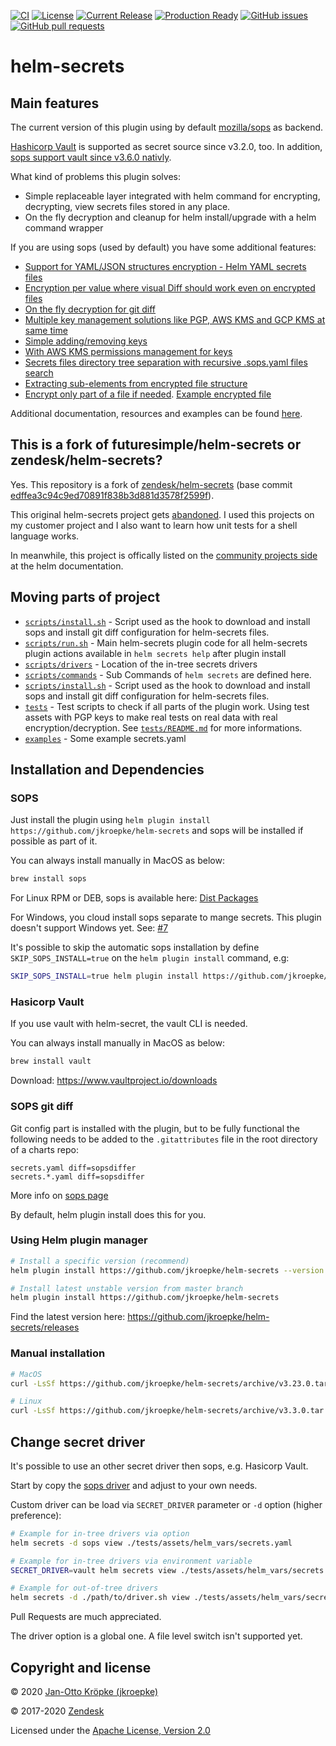 [![CI](https://github.com/jkroepke/helm-secrets/workflows/CI/badge.svg)](https://github.com/jkroepke/helm-secrets/)
[![License](https://img.shields.io/github/license/jkroepke/helm-secrets.svg)](https://github.com/jkroepke/helm-secrets/blob/master/LICENSE)
[![Current Release](https://img.shields.io/github/release/jkroepke/helm-secrets.svg)](https://github.com/jkroepke/helm-secrets/releases/latest)
[![Production Ready](https://img.shields.io/badge/production-ready-green.svg)](https://github.com/jkroepke/helm-secrets/releases/latest)
[![GitHub issues](https://img.shields.io/github/issues/jkroepke/helm-secrets.svg)](https://github.com/jkroepke/helm-secrets/issues)
[![GitHub pull requests](https://img.shields.io/github/issues-pr/jkroepke/helm-secrets.svg)](https://github.com/jkroepke/helm-secrets/pulls)

# helm-secrets

## Main features

The current version of this plugin using by default [mozilla/sops](https://github.com/mozilla/sops/) as backend.

[Hashicorp Vault](http://vaultproject.io/) is supported as secret source since v3.2.0, too. In addition, [sops support vault since v3.6.0 nativly](https://github.com/mozilla/sops#encrypting-using-hashicorp-vault). 

What kind of problems this plugin solves:

- Simple replaceable layer integrated with helm command for encrypting, decrypting, view secrets files stored in any place.
- On the fly decryption and cleanup for helm install/upgrade with a helm command wrapper

If you are using sops (used by default) you have some additional features:

- [Support for YAML/JSON structures encryption - Helm YAML secrets files](https://github.com/mozilla/sops#important-information-on-types)
- [Encryption per value where visual Diff should work even on encrypted files](https://github.com/mozilla/sops/blob/master/example.yaml)
- [On the fly decryption for git diff](https://github.com/mozilla/sops#showing-diffs-in-cleartext-in-git)
- [Multiple key management solutions like PGP, AWS KMS and GCP KMS at same time](https://github.com/mozilla/sops#using-sops-yaml-conf-to-select-kms-pgp-for-new-files)
- [Simple adding/removing keys](https://github.com/mozilla/sops#adding-and-removing-keys)
- [With AWS KMS permissions management for keys](https://aws.amazon.com/kms/)
- [Secrets files directory tree separation with recursive .sops.yaml files search](https://github.com/mozilla/sops#using-sops-yaml-conf-to-select-kms-pgp-for-new-files)
- [Extracting sub-elements from encrypted file structure](https://github.com/mozilla/sops#extract-a-sub-part-of-a-document-tree)
- [Encrypt only part of a file if needed](https://github.com/mozilla/sops#encrypting-only-parts-of-a-file). [Example encrypted file](https://github.com/mozilla/sops/blob/master/example.yaml)

Additional documentation, resources and examples can be found [here](USAGE.md).

## This is a fork of futuresimple/helm-secrets or zendesk/helm-secrets?

Yes. This repository is a fork of [zendesk/helm-secrets](https://github.com/zendesk/helm-secrets) (base commit [edffea3c94c9ed70891f838b3d881d3578f2599f](https://github.com/jkroepke/helm-secrets/commit/edffea3c94c9ed70891f838b3d881d3578f2599f)).

This original helm-secrets project gets [abandoned](https://github.com/zendesk/helm-secrets/issues/100). I used this projects on my customer project and I also want to learn how unit tests for a shell language works.

In meanwhile, this project is offically listed on the [community projects side](https://helm.sh/docs/community/related/) at the helm documentation.

## Moving parts of project

* [`scripts/install.sh`](scripts/install.sh) - Script used as the hook to download and install sops and install git diff configuration for helm-secrets files.
* [`scripts/run.sh`](scripts/run.sh) - Main helm-secrets plugin code for all helm-secrets plugin actions available in `helm secrets help` after plugin install
* [`scripts/drivers`](scripts/drivers) - Location of the in-tree secrets drivers
* [`scripts/commands`](scripts/commands) - Sub Commands of `helm secrets` are defined here.
* [`scripts/install.sh`](scripts/install.sh) - Script used as the hook to download and install sops and install git diff configuration for helm-secrets files.
* [`tests`](tests) - Test scripts to check if all parts of the plugin work. Using test assets with PGP keys to make real tests on real data with real encryption/decryption. See [`tests/README.md`](tests/README.md) for more informations.
* [`examples`](examples) - Some example secrets.yaml 

## Installation and Dependencies

### SOPS

Just install the plugin using `helm plugin install https://github.com/jkroepke/helm-secrets` and sops will be installed if possible as part of it.

You can always install manually in MacOS as below:

```bash
brew install sops
```

For Linux RPM or DEB, sops is available here: [Dist Packages](https://github.com/mozilla/sops/releases)

For Windows, you cloud install sops separate to mange secrets. This plugin doesn't support Windows yet. See: [#7](https://github.com/jkroepke/helm-secrets/issues/7)

It's possible to skip the automatic sops installation by define `SKIP_SOPS_INSTALL=true` on the `helm plugin install` command, e.g:

```bash
SKIP_SOPS_INSTALL=true helm plugin install https://github.com/jkroepke/helm-secrets
```

### Hasicorp Vault

If you use vault with helm-secret, the vault CLI is needed.

You can always install manually in MacOS as below:

```bash
brew install vault
```

Download: https://www.vaultproject.io/downloads

### SOPS git diff

Git config part is installed with the plugin, but to be fully functional the following needs to be added to the `.gitattributes` file in the root directory of a charts repo:

```
secrets.yaml diff=sopsdiffer
secrets.*.yaml diff=sopsdiffer
```

More info on [sops page](https://github.com/mozilla/sops#showing-diffs-in-cleartext-in-git)

By default, helm plugin install does this for you.

### Using Helm plugin manager

```bash
# Install a specific version (recommend)
helm plugin install https://github.com/jkroepke/helm-secrets --version v3.3.0

# Install latest unstable version from master branch
helm plugin install https://github.com/jkroepke/helm-secrets
```

Find the latest version here: https://github.com/jkroepke/helm-secrets/releases

### Manual installation

```bash
# MacOS
curl -LsSf https://github.com/jkroepke/helm-secrets/archive/v3.23.0.tar.gz | tar -C "$HOME/Library/helm" -xzf-

# Linux
curl -LsSf https://github.com/jkroepke/helm-secrets/archive/v3.3.0.tar.gz | tar -C "$HOME/.local/share/helm" -xzf-
```

## Change secret driver

It's possible to use an other secret driver then sops, e.g. Hasicorp Vault.

Start by copy the [sops driver](https://github.com/jkroepke/helm-secrets/blob/master/scripts/drivers/sops.sh) and adjust to your own needs.

Custom driver can be load via `SECRET_DRIVER` parameter or `-d` option (higher preference):

```bash
# Example for in-tree drivers via option
helm secrets -d sops view ./tests/assets/helm_vars/secrets.yaml

# Example for in-tree drivers via environment variable
SECRET_DRIVER=vault helm secrets view ./tests/assets/helm_vars/secrets.yaml

# Example for out-of-tree drivers
helm secrets -d ./path/to/driver.sh view ./tests/assets/helm_vars/secrets.yaml
```

Pull Requests are much appreciated.

The driver option is a global one. A file level switch isn't supported yet.

## Copyright and license

© 2020 [Jan-Otto Kröpke (jkroepke)](https://github.com/jkroepke/helm-secrets)

© 2017-2020 [Zendesk](https://github.com/zendesk/helm-secrets)

Licensed under the [Apache License, Version 2.0](LICENSE)
